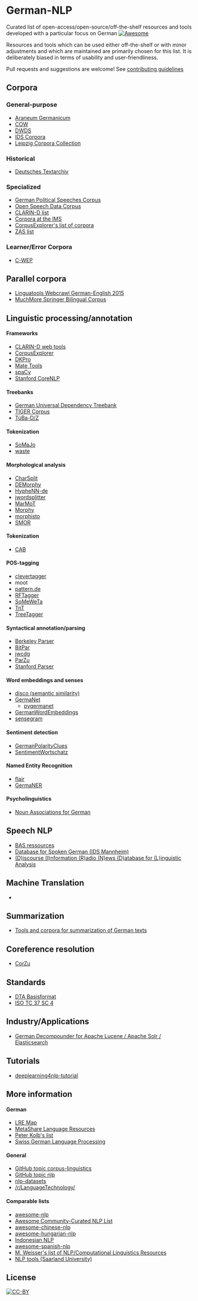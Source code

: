 # German-NLP

Curated list of open-access/open-source/off-the-shelf resources and tools developed with a particular focus on German [![Awesome](https://awesome.re/badge.svg)](https://awesome.re)

Resources and tools which can be used either off-the-shelf or with minor adjustments and which are maintained are primarily chosen for this list. It is deliberately biased in terms of usability and user-friendliness.

Pull requests and suggestions are welcome! See [contributing guidelines](contributing.md)

## Corpora

### General-purpose

* [Araneum Germanicum](http://aranea.juls.savba.sk/aranea_about/_germanicum.html)
* [COW](http://corporafromtheweb.org/category/corpora/german/)
* [DWDS](https://dwds.de)
* [IDS Corpora](http://www1.ids-mannheim.de/kl/projekte/korpora)
* [Leipzig Corpora Collection](http://wortschatz.uni-leipzig.de/en/download/)


### Historical

* [Deutsches Textarchiv](https://deutschestextarchiv.de/)


### Specialized

* [German Political Speeches Corpus](http://purl.org/corpus/german-speeches)
* [Open Speech Data Corpus](http://voxforge.org/home/forums/other-languages/german/open-speech-data-corpus-for-german)
* [CLARIN-D list](https://www.clarin-d.net/en/corpora)
* [Corpora at the IMS](http://www.ims.uni-stuttgart.de/forschung/ressourcen/korpora/index.en.html)
* [CorpusExplorer's list of corpora](https://notes.jan-oliver-ruediger.de/korpora/)
* [ZAS list](http://www.zas.gwz-berlin.de/katalog00100.html?&L=1)


### Learner/Error Corpora

* [C-WEP](http://lingured.info/linguistic-resources/cwep/)


## Parallel corpora

* [Linguatools Webcrawl German-English 2015](http://linguatools.org/tools/corpora/webcrawl-parallel-corpus-german-english-2015/)
* [MuchMore Springer Bilingual Corpus](http://muchmore.dfki.de/resources1.htm)


<!---
### Data acquisition

* []()
--->


## Linguistic processing/annotation

#### Frameworks

* [CLARIN-D web tools](https://www.clarin-d.net/en/analysing)
* [CorpusExplorer](http://notes.jan-oliver-ruediger.de/software/corpusexplorer-overview/)
* [DKPro](https://dkpro.github.io)
* [Mate Tools](http://www.ims.uni-stuttgart.de/forschung/ressourcen/werkzeuge/matetools.en.html)
* [spaCy](https://github.com/explosion/spaCy)
* [Stanford CoreNLP](https://github.com/stanfordnlp/CoreNLP)

#### Treebanks

* [German Universal Dependency Treebank](https://github.com/UniversalDependencies/UD_German-GSD/tree/master)
* [TIGER Corpus](http://www.ims.uni-stuttgart.de/forschung/ressourcen/korpora/tiger.en.html)
* [TüBa-D/Z](http://www.sfs.uni-tuebingen.de/en/ascl/resources/corpora/tueba-dz.html)


#### Tokenization

* [SoMaJo](https://github.com/tsproisl/SoMaJo)
* [waste](http://kaskade.dwds.de/waste/)


#### Morphological analysis

* [CharSplit](https://github.com/dtuggener/CharSplit)
* [DEMorphy](https://github.com/DuyguA/DEMorphy)
* [HypheNN-de](https://github.com/msiemens/HypheNN-de)
* [jwordsplitter](https://github.com/danielnaber/jwordsplitter)
* [MarMoT](http://cistern.cis.lmu.de/marmot/)
* [Morphy](http://morphy.wolfganglezius.de/)
* [morphisto](https://code.google.com/archive/p/morphisto/)
* [SMOR](http://www.cis.uni-muenchen.de/~schmid/tools/SMOR/)


#### Tokenization
* [CAB](http://www.deutschestextarchiv.de/cab)


#### POS-tagging

* [clevertagger](https://github.com/rsennrich/clevertagger)
* moot
* [pattern.de](https://www.clips.uantwerpen.be/pages/pattern-de)
* [RFTagger](http://www.cis.uni-muenchen.de/~schmid/tools/RFTagger/)
* [SoMeWeTa](https://github.com/tsproisl/SoMeWeTa)
* [TnT](http://www.coli.uni-saarland.de/~thorsten/tnt/)
* [TreeTagger](http://www.cis.uni-muenchen.de/~schmid/tools/TreeTagger/)


#### Syntactical annotation/parsing

* [Berkeley Parser](https://github.com/slavpetrov/berkeleyparser)
* [BitPar](http://www.cis.uni-muenchen.de/~schmid/tools/BitPar/)
* [jwcdg](https://gitlab.com/nats/jwcdg)
* [ParZu](https://github.com/rsennrich/parzu)
* [Stanford Parser](https://nlp.stanford.edu/software/lex-parser.shtml)


#### Word embeddings and senses

* [disco (semantic similarity)](https://github.com/linguatools/disco)
* [GermaNet](http://www.sfs.uni-tuebingen.de/GermaNet/)
   * [pygermanet](https://github.com/wroberts/pygermanet)
* [GermanWordEmbeddings](https://github.com/devmount/GermanWordEmbeddings)
* [sensegram](https://github.com/tudarmstadt-lt/sensegram)


#### Sentiment detection

* [GermanPolarityClues](http://www.ulliwaltinger.de/sentiment/)
* [SentimentWortschatz](http://wortschatz.uni-leipzig.de/en/download/)


#### Named Entity Recognition

* [flair](https://github.com/zalandoresearch/flair)
* [GermaNER](https://github.com/tudarmstadt-lt/GermaNER)


#### Psycholinguistics

* [Noun Associations for German](http://www.psycholing.es.uni-tuebingen.de/nag/index.php)


## Speech NLP

* [BAS ressources](http://www.bas.uni-muenchen.de/Bas/BasSpeechresourceseng.html)
* [Database for Spoken German (IDS Mannheim)](https://dgd.ids-mannheim.de/dgd/pragdb.dgd_extern.welcome)
* [(D)iscourse (I)nformation (R)adio (N)ews (D)atabase for (L)inguistic Analysis ](http://www.ims.uni-stuttgart.de/forschung/ressourcen/korpora/dirndl.en.html)


## Machine Translation

* []()

## Summarization

* [Tools and corpora for summarization of German texts](https://github.com/AIPHES)

## Coreference resolution
* [CorZu](https://github.com/dtuggener/CorZu)


## Standards

* [DTA Basisformat](http://www.deutschestextarchiv.de/doku/basisformat/)
* [ISO TC 37 SC 4](https://www.iso.org/committee/297592.html)

## Industry/Applications

* [German Decompounder for Apache Lucene / Apache Solr / Elasticsearch](https://github.com/uschindler/german-decompounder)

## Tutorials

* [deeplearning4nlp-tutorial](https://github.com/UKPLab/deeplearning4nlp-tutorial)


## More information

#### German

* [LRE Map](http://lremap.elra.info/?&selected_facets=languageFilter_exact%3AGerman)
* [MetaShare Language Resources](http://metashare.ilsp.gr:8080/repository/search/?q=&selected_facets=languageNameFilter_exact%3AGerman)
* [Peter Kolb's list](http://www.ling.uni-potsdam.de/~kolb/nlp-tools.html)
* [Swiss German Language Processing](http://kitt.cl.uzh.ch/kitt/noah/resources)


#### General

* [GitHub topic corpus-linguistics](https://github.com/topics/corpus-linguistics)
* [GitHub topic nlp](https://github.com/topics/nlp)
* [nlp-datasets](https://github.com/niderhoff/nlp-datasets)
* [/r/LanguageTechnology/](https://www.reddit.com/r/LanguageTechnology/)


#### Comparable lists

* [awesome-nlp](https://github.com/keon/awesome-nlp)
* [Awesome Community-Curated NLP List](https://github.com/alvations/awesome-community-curated-nlp)
* [awesome-chinese-nlp](https://github.com/crownpku/Awesome-Chinese-NLP)
* [awesome-hungarian-nlp](https://github.com/oroszgy/awesome-hungarian-nlp)
* [Indonesian NLP](https://github.com/kmkurn/id-nlp-resource)
* [awesome-spanish-nlp](https://github.com/dav009/awesome-spanish-nlp)
* [M. Weisser's list of NLP/Computational Linguistics Resources](http://martinweisser.org/corpora_site/comp_ling_resources.html)
* [NLP tools (Saarland University)](http://www.coli.uni-saarland.de/~csporled/page.php?id=tools)


## License

[![CC-BY](https://mirrors.creativecommons.org/presskit/buttons/88x31/svg/by.svg)](https://creativecommons.org/licenses/by/4.0/)
